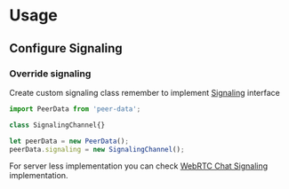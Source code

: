 # Usage

## Configure Signaling

### Override signaling

Create custom signaling class remember to implement [Signaling](../src/app/signaling/signaling.ts) interface

```javascript
import PeerData from 'peer-data';

class SignalingChannel{}

let peerData = new PeerData();
peerData.signaling = new SignalingChannel();
```

For server less implementation you can check [WebRTC Chat Signaling](https://github.com/Vardius/webrtc-chat/blob/master/src/app/signaling.js) implementation.
